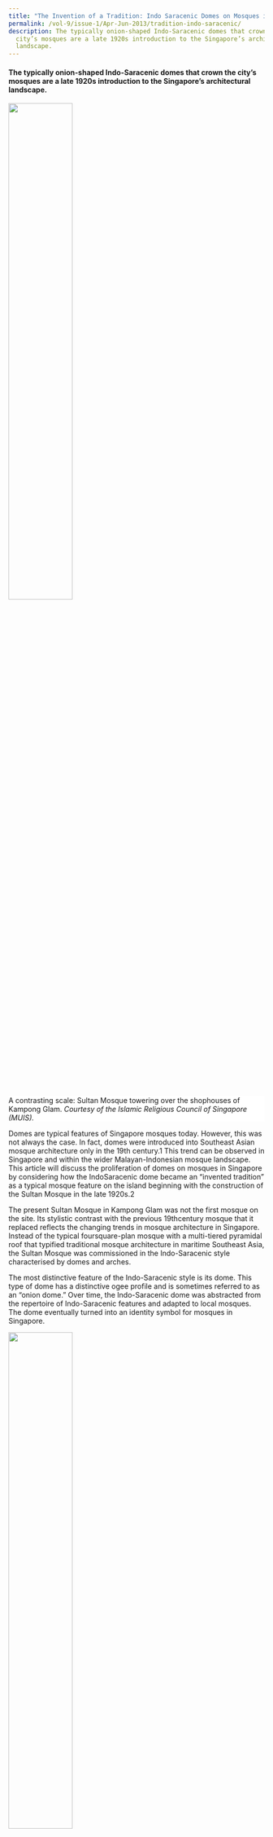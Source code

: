 ```yaml
---
title: "The Invention of a Tradition: Indo Saracenic Domes on Mosques in Singapore"
permalink: /vol-9/issue-1/Apr-Jun-2013/tradition-indo-saracenic/
description: The typically onion-shaped Indo-Saracenic domes that crown the
  city’s mosques are a late 1920s introduction to the Singapore’s architectural
  landscape.
---
```

#### The typically onion-shaped Indo-Saracenic domes that crown the city’s mosques are a late 1920s introduction to the Singapore’s architectural landscape.


<img style="width:50%;" src="/images/Vol%209%20Issue%201/Domes%20on%20Mosques/Sultan%20Mosque%20shophouses1.jpg">
 <div style="background-color: white;">A contrasting scale: Sultan Mosque towering over the shophouses of Kampong Glam. <i>Courtesy of the Islamic Religious Council of Singapore (MUIS).</i></div>


Domes are typical features of Singapore mosques today. However, this was not always the case. In fact, domes were introduced into Southeast Asian mosque architecture only in the 19th century.1 This trend can be observed in Singapore and within the wider Malayan-Indonesian mosque landscape. This article will discuss the proliferation of domes on mosques in Singapore by considering how the IndoSaracenic dome became an “invented tradition” as a typical mosque feature on 
the island beginning with the construction 
of the Sultan Mosque in the late 1920s.2

The present Sultan Mosque in Kampong Glam was not the first mosque on the site. Its stylistic contrast with the previous 19thcentury mosque that it replaced reflects the changing trends in mosque architecture in Singapore. Instead of the typical foursquare-plan mosque with a multi-tiered pyramidal roof that typified traditional mosque architecture in maritime Southeast Asia, the Sultan Mosque was commissioned in the Indo-Saracenic style characterised by domes and arches.

The most distinctive feature of the Indo-Saracenic style is its dome. This type of dome has a distinctive ogee profile and is sometimes referred to as an “onion dome.” Over time, the Indo-Saracenic dome was abstracted from the repertoire of Indo-Saracenic features and adapted to local mosques. The dome eventually turned into an identity symbol for mosques in Singapore.


<img style="width:50%;" src="/images/Vol%209%20Issue%201/Domes%20on%20Mosques/exuberant%20roof%20decoration%20of%20the%20Sultan%20Mosque.jpg">
 <div style="background-color: white;">The exuberant roof decoration of the Sultan Mosque, rising above the shophouses in Kampong Glam. <i>STPB Collection, courtesy of the National Archives of Singapore.</i></div>
	
The Indo-Saracenic style is closely associated with British imperialism. The British created the Indo-Saracenic style in 19th century India, by combining Western architectural ideas with what they thought were the most representative features of the Hindu and Islamic architecture of India. The word “Saracenic” was used in a broad sense to denote “Islamic,” while “Indo” morphed from the word “Hindu.”3 In Singapore, the decision to build a mosque in the Indo-Saracenic style in the 1920s raises questions about how this style was viewed by the local mosque trustees. Viewed through the theoretical lens of post-colonial criticism, the Sultan Mosque becomes another product of the imperial project. However, a consideration of the details surrounding the commission of the design reveals another perspective.

This article will consider the importance of “local agency” (choices made by local Asian community leaders in colonial Singapore) in both the transplantation of the style into Singapore and the abstraction of the dome as a potent symbol of mosques. The Board of Trustees and Building Committee of the Sultan Mosque commissioned Swan and Maclaren, arguably Singapore’s pre-eminent architectural firm in the 1920s, and the design was carried out by the firm’s Irish architect, Denis Santry. It was through this collaborative relationship between Asian Muslims and a Western architect that a new vocabulary of domes and decorative minarets was introduced into Singapore’s mosque architecture.

#### **The Indo-Saracenic Style**

The choice of the Indo-Saracenic style for the Sultan Mosque may be viewed as a culmination of a number of factors beginning with the birth of the style in British India, notions of modernity and Islamic aesthetics, and, last but not least, British colonialism in Malaya.

The Indo-Saracenic architectural style flourished in India from the last third of the 19th century to the early 20th century under British patronage.4 British imperialists in India regarded the Indo-Saracenic style as an appropriate expression for public buildings that would help legitimise British rule by presenting an image of continuity with the past.5 The style combined elements of Hindu and Indian-Islamic architecture with Western architecture. Indian-Islamic architecture was, in turn, derived from a synthesis of Central Asian and Persian features with indigenous Indian architectural features. For the British Raj, the Indo-Saracenic style was associated above all with the grandeur of the Mughal Empire, whose majestic palaces and mausoleums were much admired by the British.6

For all their apparent references to the traditional architecture of India, IndoSaracenic buildings were in fact constructed with the most up-to-date European structural engineering, creating buildings that were at once modern and historical, Asian and Western.7 In British India, the Indo-Saracenic style found its way into all sorts of government buildings and public buildings, such as museums, railway stations and educational institutions. Thus, the Indo-Saracenic style was also associated with progressive institutions and, by extension with modernity.8

The Indo-Saracenic style was introduced into Malaya by the British in the late 19th century, with the view that such a style was appropriate for a region with a Muslim majority. However well intentioned, this Islamic aesthetic was misplaced because the Indo-Saracenic architectural style had no relevance or precedence in the Malayan architectural tradition.9 The cluster of public buildings erected by colonial architects for the British government that still stands around the Dataran Merdeka in Kuala Lumpur today is representative of the Indo-Saracenic style in early 20th-century Malaya. Soon, Indo-Saracenic elements began to proliferate in Malaya as the local architectural environment adapted the style to various types of buildings, ranging from local mosques to commercial buildings. An example of a Singapore commercial building designed in the Indo-Saracenic style is the now demolished Alkaff Arcade, designed by David McLeod Craik and opened in 1909, on Collyer Quay.

While the Sultan Mosque was certainly not the first mosque in Singapore with Indo-Saracenic features, it was the first and perhaps only mosque in Singapore to be conceived in its entirety in this style. A mosque that predates the Sultan Mosque, the 1907 Abdul Gafoor Mosque, contains some architectural features that could be labeled Indo-Saracenic, such as its highly ornamental roof terrace of decorative minarets and a central octagonal turret capped by a dome. However, it falls short of being truly “Indo-Saracenic” because of the lack of a full-profile and monumental dome. This is further compromised by the presence of heavily-moulded frieze, capitals and plasters that evoke (Western) classical architecture. This is a fusion building, with an eclectic mix of decorative features taken from both Western and IndianIslamic architecture. However, it might be seen as a first step towards the adoption of Indo-Saracenic architecture by the local Muslim community.

#### **A New Architectural Style for Mosques**

An undated photo in the Sultan Mosque’s collection, probably taken in the early 20th century, shows a four-tier pyramidal hip roof superstructure supported by a whitewashed square pillar, in a compound enclosed by white walls. This is the former Sultan Mosque, which was purported to have been completed by 1824 under the patronage of Sultan Hussein Shah.10 Sir Stamford Raffles promised the Sultan $3,000 towards its construction.11 The British had established a foothold in Singapore in 1819 through the East India Company, and Singapore was in its early stages of expansion as a British trading post. The building was of brick construction, but its architectural form still adhered to traditional Southeast Asian timber mosque architecture. The oldest existing mosque of this type in Malaya is the Kampung Laut Mosque in Kelantan, claimed by some to have been built in the 16th century.12

<img style="width:50%;" src="images/Vol%209%20Issue%201/Domes%20on%20Mosques/Kampong%20Bedok%20Laut%20Mosque.jpg">
 <div style="background-color: white;">
An undated photograph of the Kampong Bedok Laut Mosque. <i>Courtesy of the National Archives of Singapore.</i></div>	


Although the original Sultan Mosque functioned as the royal mosque of the sultan in early Singapore, control of the mosque eventually passed from the sultan to local Muslim community leaders. In 1879, Sultan Alauddin Alam Shah, also known as Tengku Alam, the grandson of Sultan Hussein Shah, turned the administration of the mosque over to a five-member council.13 A Board of Trustees was appointed after 1914 to oversee the mosque. The 12-member trustee system ensured representation from various ethnic communities across the board by appointing two members from each major Muslim community in Singapore to its Board of Trustees, which were the Arab, Bugis, Javanese, Malay, Northern Indian and Tamil/Southern Indian communities.14 This was the system of governance in place when the construction of a new mosque was mooted in 1924, and Denis Santry was commissioned to design the new mosque.

Santry may have modeled his design after the Taj Mahal.15 This Mughal mausoleum was greatly admired by British proponents of the Indo-Saracenic style.16 The four minarets at the corners of the Taj Mahal complex have been replicated at the four corners of the roof of the Sultan Mosque. The shafts of the minarets follow the same gentle tapering outline and are similarly topped with *chhatris*.

<img style="width:50%;" src="images/Vol%209%20Issue%201/Domes%20on%20Mosques/Taj%20mahal.jpg">
 <div style="background-color: white;">
The Taj Mahal may have been a source of inspiration for the Sultan Mosque. <i>Courtesy of Joyce Iris Zaide.	</i></div>
	

*Chhatris* are domed circular or polygonal pavilions that became highly ornamental features in Islamic architecture in India, and were in turn absorbed into the IndoSaracenic decorative vernacular. Instead of a central and extremely monumental dome as seen on the Taj Mahal, two domes with a diameter of 40 feet each are positioned on opposite sides of the Sultan Mosque, one above the elevation facing North Bridge Road, and another over the main entrance to the mosque, facing the present Bussorah Mall. Flanking the monumental onion domes that rise above the corner minarets to 100 feet above ground level are four *chhatris*, just as four *chhatris* surround the Taj Mahal dome.

The façade facing North Bridge Road is decorated with the *pishtaq* motif. The doors open directly into the chamber containing the grave of Sultan Alauddin Alam Shah who passed away in 1891.

Ornamental crestings fringe the edge of the roofline similar to those found on the Friday Mosques in Kuala Lumpur, Delhi and Lahore. The first is in the Indo-Saracenic style, designed by Arthur Benison Hubback in 1909, and the latter two mosques are iconic structures from the Mughal period of Indian-Islamic architecture. Decorative pinnacles are topped with stylised lotus buds; they project at intervals from the edge of the roofline, and also spring from different heights off the decorous elements on the terrace of the roof. Like the Taj Mahal, the central portion of the façade facing North Bridge Road (the section directly beneath the dome) is executed with the *pishtaq* motif — an Iranianderived portal design consisting of a monumental pointed arch set within a rectangular frame that is decorated with bands of ornamentation.

The mosque is elevated about 10 feet above the ground, with double staircases leading to the main entrance. There is one auxiliary entrance on each of the long sides of the mosque. The main entrance porch is designed in the form of a *chhajja*, a classical Indian rectangular pavilion with elaborate overhanging eaves. This feature was absorbed into Indian-Islamic architecture, and later, into the Indo-Saracenic style. The series of arches that run from the back of the prayer hall to the *qibla* wall, and perhaps all window frames and door frames within the building, as well as the mouldings on the *qibla* wall, are in the form of pointed-arches, multi-foil arches or cusped arches. These hallmark IndoSaracenic shapes were assembled from both European and Indian arch traditions.

#### **The Contributions of Local Agents**

Unlike the Abdul Gafoor Mosque and the Friday Mosques noted previously, the Sultan Mosque is an enclosed mosque, and was reportedly one of the largest enclosed mosques in the world at the time it was built.17 Its floor area measures approximately 106 by 180 feet. The sides and back portion of the prayer hall are split to incorporate a second floor gallery. The mosque has room for 5,000 worshippers and cost about $250,000 to construct.18 The new Sultan Mosque was officially opened on 27 December 1929, the last Friday of the year, although it was completed only in 1932.19


<img style="width:50%;" src="/images/Vol%209%20Issue%201/Domes%20on%20Mosques/Interior%20Sultan%20Mosque.jpg">
 <div style="background-color: white;">Interior of the Sultan Mosque viewed from the second floor gallery, looking towards the <i>mihrab</i>. <i>All images on this page are courtesy of Ten Leu-Jiun.</i></div>
 

The heart and soul behind the construction of the mosque was Mahmood bin Haji Dawood, a merchant and wellrespected community leader of “Bombay origins”.20 He supervised the project from the start until his untimely death in 1931 and is remembered as the “Builder” of the Sultan Mosque. Dawood first convened a meeting on 1 January 1924 to propose the construction of a new mosque to replace the dilapidated existing building. A four-member Building Committee was established to oversee the project on this occasion.21 Besides the uncertain identity of a “Mr Ismail,” the other three members were well-known merchants and community leaders. Syed Abdur Rahman bin Shaik Alkaff, J.P. was nominated chairman; Dawood was the honorary secretary and treasurer and Shaik Salim bin Taha Mattar was made a member of the Building Committee. All three community leaders signed their names as “owners” representing the Sultan Mosque on the building plans submitted to the Municipal Commission.22

This was a mosque that the Singapore Muslim community could be proud of. When funds were not forthcoming in 1926, and appeals for funding to the Sultan of Johor and the colonial government proved unsuccessful, a meeting was called by the Building Committee. Thirty-seven Committee members were elected at the meeting to represent the Muslim community of Singapore with the expectation that they would solicit funds from their respective ethnic communities. The various communities included the Arab, Bombay, Bugis, French Muslim (probably referring to Muslims originating from the French colony Pondicherry), Javanese, Madras, Malay, Pathan, Punjabi and South Indian communities.23

Construction of the new mosque began in 1928 after four years of initial fund raising and planning.24 The Building Committee was most likely responsible for decision-making related to the new mosque, including the approval of Irish architect Denis Santry of Swan and MacLaren to design it. Santry was active in Singapore from 1919 to 1934, and his work included the Tanjong Pagar Railway Station and the Telok Ayer Methodist Church.25 Several features in the physical design of the mosque point to a client-architect relationship that was consultative and collaborative.

Viewed from the exterior, the Sultan Mosque appears to be a unitary building, but it actually contains two separate domains: the prayer hall with its auxiliary verandahs, and a royal grave within an enclosed chamber behind the *qibla* wall, on the side facing North Bridge Road. This is the grave chamber of Sultan Alauddin Alam Shah who passed away in 1891. Incorporated into the new building, the grave is located beneath the western dome, and can be accessed directly from the exterior of the building through a set of double doors facing North Bridge Road.26

When seen from North Bridge Road, the space behind the *pishtaq* motif appears to be connected with the rest of the building, but this grave chamber is in fact physically walled off from the other parts of the building. Thus, although structurally part of the overall mosque building, it is segregated spatially and is symbolically distinct, a neat solution that accommodates the resting place of the Sultan without integrating his grave into a space of worship, which is a contentious subject within Islam. Such detail would have required giving specific instructions to the Christian Denis Santry, in order to work out a design that made such spatial distinctions within one building.

<img style="width:50%;" src="/images/Vol%209%20Issue%201/Domes%20on%20Mosques/glass%20bottle%20dark%20band.jpg">
 <div style="background-color: white;">The burial chamber of Sultan Alauddin Alam Shah at the Sultan Mosque is differentiated by a slight projection from the main building.</div>


The second “tell-tale” detail of local intervention is a dark band accentuating the division between each dome and its drum support. Each band is made up of rows of glass discs, arranged around the “necks” of the two gigantic domes. Oral tradition has it that soya sauce bottles were offered to the mosque by poor people in Kampong Glam, and the Building Committee gave the bottles to the architect to see what he could do with them.27 Whether it was Santry’s or the Committee’s idea to collect the bottles, this visible and unusual intervention into the design may have fostered a sense of community ownership of the dome design. It may also be regarded as evidence of the collaborative relationship between the architect and his clients. It should be no surprise that the architect listened to suggestions by the members of the Building Committee. After all, it was they who approved the payment of the architect’s fee.

#### **The Dome Takes Root**

The impact of the Indo-Saracenic style and its iconic dome was almost immediately felt on local mosques. The next mosques to lead the trend were the Alkaff Mosque built in 1932 and the new prayer hall of the Hajjah Fatimah Mosque designed in 1933.28 Domes were variously placed on the minaret, above the porch-like structure at the façade, and on the gate posts of the Alkaff Mosque. This mosque with a distinctive curved gable was located on Jalan Abdul Manan, off Jalan Eunos. It was demolished around 1995, when a new mosque was erected nearby to replace it.29

<img style="width:50%;" src="/images/Vol%209%20Issue%201/Domes%20on%20Mosques/Alkaff%20Mosque%201932_5.jpg">
 <div style="background-color: white;">
Alkaff Mosque, built in 1932, was one of the earliest Mosques in Singapore to incorporate domes into its design. <i>All rights reserved, Lee Kip Lin and National Library Board, 2009.</i></div>
	
The Hajjah Fatimah Mosque was built around 1845.30 When a decision was made to rebuild the prayer hall in 1933, Syed Abdul Rahman bin Taha Alsagoff, a descendent of Hajjah Fatimah, commissioned the local Chinese firm of Chung and Wong to design it in the Indo-Saracenic style. The prayer hall is dominated by a prominent dome supported by a drum lit by 12 stained glass windows. From the exterior, the pointed arches around the verandah are flanked by demi columns that rise above the edge of the roofline into full shafts topped by *chhatris*. The decision to use this style, and its design by a Chinese firm, indicate that the Indo-Saracenic design had become localised in Singapore. The Malabar Mosque on Victoria Street, opened in 1963, also used the decorative elements of monumental domes *chhatris*, and a domed minaret.

<img style="width:50%;" src="/images/Vol%209%20Issue%201/Domes%20on%20Mosques/Hajjah%20Fatimah%20Mosque.jpg">
 <div style="background-color: white;">
The Hajjah Fatimah Mosque with its 1933 Indo-Saracenic prayer hall and the iconic minaret dating to around 1845. <i>Courtesy of the National Archives of Singapore.</i></div>

The roof of the former Haji Yusoff Mosque in Upper Serangoon represented a synthesis of the two roof traditions. An onion dome took the place of what would otherwise have been the uppermost pyramidal apex of a three-tier roof structure. This prominent dome rested atop a leveled-off two-tier roof. The Haji Yusoff Mosque was rebuilt in 1995.

Over time, a popular two-dome scheme emerged for the design of mosques in Singapore, featuring a main dome over the mosque building and a smaller dome over the minaret. Some examples are: “Singapore’s last kampong mosque,” the Masjid Petempatan Melayu Sembawang built in 1970,31 the demolished Muhajirin Mosque in Toa Payoh built in 1977 and the 1980 Masjid An-Nur in Woodlands.

While better-endowed mosques were rebuilt with gleaming domes integrated into their designs, the humble kampong mosques followed suit, simply by capping a dome over an otherwise functional pitched zinc roof, such as the demolished Kampong Bedok Laut Mosque and the still standing Hussein Sulaiman Mosque on Pasir Panjang Road.

The dome, idealised in the onionshape, has come to be regarded by many as an indispensable symbol of a mosque. According to Abdul Halim Nasir, writing about mosques in Malaysia, “Many people feel that a mosque is not really complete without the onion-shaped dome. This feeling has created restlessness and as a result mosques built during the precolonial and colonial period without the onion shaped domes have had the roofs radically modified so that an onion-shaped dome can be built.”32 In an interview with *The Straits Times*, Dr Y. A. Talib, an Islamic Studies expert, said that domes were not compulsory on mosques, and were placed on mosques in different parts of the world out of the owners’ preference.33 The preponderance of domed mosques in the vernacular architectural environment in Singapore is thus an indication of a popular sentiment in favour of domed mosques.

The diffusion of the dome within the vernacular architectural environment in Singapore began in the early 20th century. This development highlights the active presence of local agents in creating meaning and significance that matched their ideals of what a mosque should look like. After all, domed mosques have long been common throughout the Islamic world, especially in the Middle East. For the trustees of the Sultan Mosque in the 1920s, the Indo-Saracenic style was a novel design that fused traditional Islamic stylistic elements originating outside of Southeast Asia with a technologically advanced structure of reinforced concrete designed in monumental proportions. The design and scale of the mosque were especially striking in an urban environment still dominated by twostorey shophouses.

Post-colonial critics and architectural purists who champion regionalism might lament the proliferation of domed mosques in place of a long-time native architectural form, namely, the multitiered roof mosque. Nevertheless, the “new” architecture received the endorsement of the local Muslim community. Moreover, the new style brought regional mosque architecture stylistically closer to the *ummah* (the global Muslim community) in terms of its formal expression.

This article highlights the multilayered meanings that can be embodied by architecture with hybrid features created in a colonial city. Swati Chattopadhyay has noted the “inordinate emphasis in architectural and planning scholarship on first acts and initial designs” that has helped to create narratives in which the colonisers are portrayed as “the only active agents on the scene, relegating the colonized population to the role of passive inhabitants or, at best, resistors of domination.”34

The Sultan Mosque challenges such narratives and assumptions by showing that the British-Indian Indo-Saracenic style was embraced by local Muslim community leaders in Singapore for their own reasons and purposes. Their agency led to the incorporation of domes into the local idea of what a normal, modern mosque should look like, and thus created a new tradition in local architecture.

<div>
<b>Ten Leu-Jiun</b> was a Lee Kong Chian Research Fellow in 2012. She is currently a Research Associate at the NalandaSriwijaya Centre at the Institute of Southeast Asian Studies. She is interested in crosscultural exchange in art and architecture.</div>